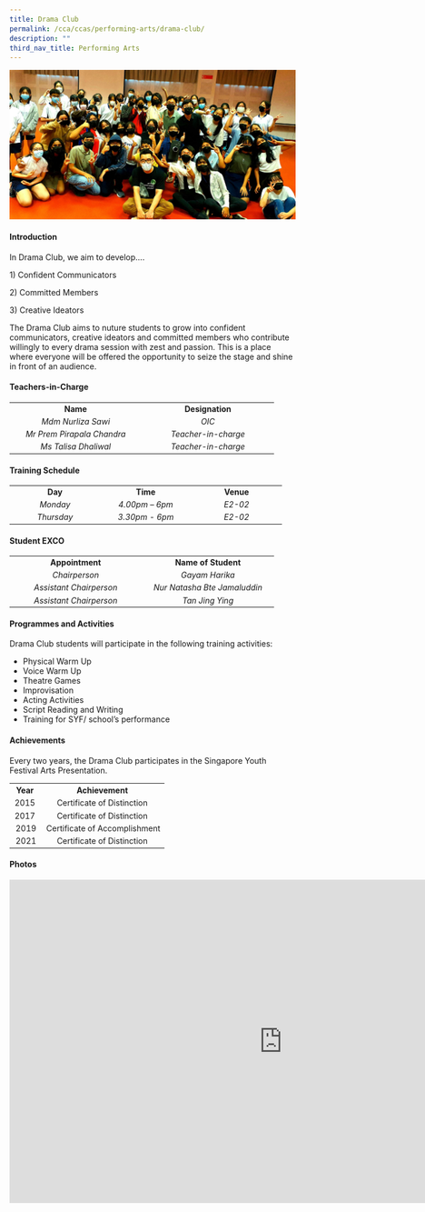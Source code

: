 ```yaml
---
title: Drama Club
permalink: /cca/ccas/performing-arts/drama-club/
description: ""
third_nav_title: Performing Arts
---
```



<img src="/images/drama1.jpeg">
<h4><strong>Introduction</strong></h4>
<p>In Drama Club, we aim to develop&hellip;.</p>
<p>1) Confident Communicators</p>
<p>2) Committed Members</p>
<p>3) Creative Ideators</p>
<p>The Drama Club aims to nuture students to grow into confident communicators, creative ideators and committed members who contribute willingly to every drama session with zest and passion. This is a place where everyone will be offered the opportunity to seize the stage and shine in front of an audience.&nbsp;</p>
<h4><strong>Teachers-in-Charge</strong></h4>
<table width="439">
<tbody>
<tr>
<td style="text-align: center;" width="219"><strong>Name</strong></td>
<td style="text-align: center;" width="219"><strong>Designation</strong></td>
</tr>
<tr>
<td style="text-align: center;" width="219"><em>Mdm Nurliza Sawi</em></td>
<td style="text-align: center;" width="219"><em>OIC</em></td>
</tr>
<tr>
<td style="text-align: center;" width="219"><em>Mr Prem Pirapala Chandra</em></td>
<td style="text-align: center;" width="219"><em>Teacher-in-charge</em></td>
</tr>
<tr>
<td style="text-align: center;" width="219"><em>Ms Talisa Dhaliwal</em></td>
<td style="text-align: center;" width="219"><em>Teacher-in-charge</em></td>
</tr>
</tbody>
</table>
<h4><strong>Training Schedule</strong></h4>
<table width="439">
<tbody>
<tr>
<td style="text-align: center;" width="146"><strong>Day</strong></td>
<td style="text-align: center;" width="146"><strong>Time</strong></td>
<td style="text-align: center;" width="146"><strong>Venue</strong></td>
</tr>
<tr>
<td style="text-align: center;" width="146"><em>Monday</em></td>
<td style="text-align: center;" width="146"><em>4.00pm &ndash; 6pm</em></td>
<td style="text-align: center;" width="146"><em>E2-02</em></td>
</tr>
<tr>
<td style="text-align: center;" width="146"><em>Thursday</em></td>
<td style="text-align: center;" width="146"><em>3.30pm - 6pm</em></td>
<td style="text-align: center;" width="146"><em>E2-02</em></td>
</tr>
</tbody>
</table>
<h4><strong>Student EXCO</strong></h4>
<table width="439">
<tbody>
<tr>
<td style="text-align: center;" width="219"><strong>Appointment</strong></td>
<td style="text-align: center;" width="219"><strong>Name of Student</strong></td>
</tr>
<tr>
<td style="text-align: center;" width="219"><em>Chairperson</em></td>
<td style="text-align: center;" width="219"><em>Gayam Harika</em></td>
</tr>
<tr>
<td style="text-align: center;" width="219"><em>Assistant Chairperson</em></td>
<td style="text-align: center;" width="219"><em>Nur Natasha Bte Jamaluddin</em></td>
</tr>
<tr>
<td style="text-align: center;" width="219"><em>Assistant Chairperson</em></td>
<td style="text-align: center;" width="219"><em>Tan Jing Ying</em></td>
</tr>
</tbody>
</table>
<h4><strong>Programmes and Activities</strong></h4>
<p>Drama Club students will participate in the following training activities:</p>
<ul>
<li>Physical Warm Up</li>
<li>Voice Warm Up</li>
<li>Theatre Games</li>
<li>Improvisation</li>
<li>Acting Activities</li>
<li>Script Reading and Writing</li>
<li>Training for SYF/ school&rsquo;s performance</li>
</ul>
<h4><strong>Achievements</strong></h4>
<p>Every two years, the Drama Club participates in the Singapore Youth Festival Arts Presentation.</p>
<table>
<tbody>
<tr>
<th style="text-align: center;">Year</th>
<th style="text-align: center;">Achievement</th>
</tr>
<tr>
<td style="text-align: center;">2015</td>
<td style="text-align: center;">Certificate of Distinction</td>
</tr>
<tr>
<td style="text-align: center;">2017</td>
<td style="text-align: center;">Certificate of Distinction</td>
</tr>
<tr>
<td style="text-align: center;">&nbsp;2019</td>
<td style="text-align: center;">&nbsp;Certificate of Accomplishment</td>
</tr>
<tr>
<td style="text-align: center;">&nbsp;2021</td>
<td style="text-align: center;">Certificate of Distinction</td>
</tr>
</tbody>
</table>
<h4><strong>Photos</strong></h4>
<iframe src="https://docs.google.com/presentation/d/e/2PACX-1vSt1nsfxU2qOnPAe3gja_SRUVZf8UXyd9QcZpkr75tb6nDaXy_mfbJ9D0DHMU1NBs8KoiUEZfh7ob9_/embed?start=false&loop=false&delayms=5000" frameborder="0" width="960" height="569" allowfullscreen="true"></iframe>